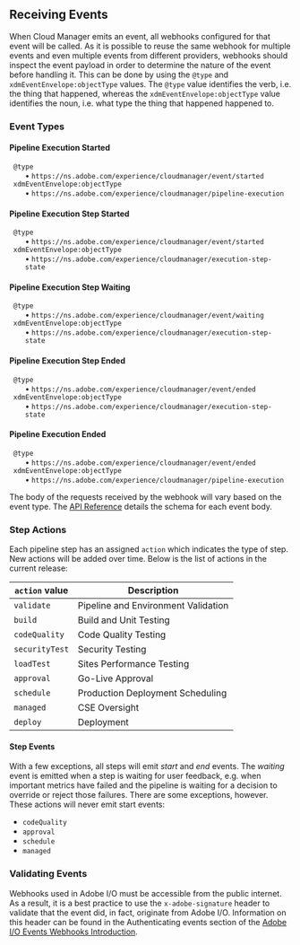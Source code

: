 ## Receiving Events

When Cloud Manager emits an event, all webhooks configured for that event will be called. As it is possible to reuse the same webhook for multiple events and even multiple events from different providers, webhooks should inspect the event payload in order to determine the nature of the event before handling it. This can be done by using the `@type` and `xdmEventEnvelope:objectType` values. The `@type` value identifies the verb, i.e. the thing that happened, whereas the `xdmEventEnvelope:objectType` value identifies the noun, i.e. what type the thing that happened happened to.

### Event Types

#### Pipeline Execution Started

<dl class="event-description">
  <dt><code>@type</code></dt>
  <dd><code>https://ns.adobe.com/experience/cloudmanager/event/started</code></dd>
  <dt><code>xdmEventEnvelope:objectType</code></dt>
  <dd><code>https://ns.adobe.com/experience/cloudmanager/pipeline-execution</code></dd>
</dl>

#### Pipeline Execution Step Started

<dl class="event-description">
  <dt><code>@type</code></dt>
  <dd><code>https://ns.adobe.com/experience/cloudmanager/event/started</code></dd>
  <dt><code>xdmEventEnvelope:objectType</code></dt>
  <dd><code>https://ns.adobe.com/experience/cloudmanager/execution-step-state</code></dd>
</dl>

#### Pipeline Execution Step Waiting

<dl class="event-description">
  <dt><code>@type</code></dt>
  <dd><code>https://ns.adobe.com/experience/cloudmanager/event/waiting</code></dd>
  <dt><code>xdmEventEnvelope:objectType</code></dt>
  <dd><code>https://ns.adobe.com/experience/cloudmanager/execution-step-state</code></dd>
</dl>

#### Pipeline Execution Step Ended

<dl class="event-description">
  <dt><code>@type</code></dt>
  <dd><code>https://ns.adobe.com/experience/cloudmanager/event/ended</code></dd>
  <dt><code>xdmEventEnvelope:objectType</code></dt>
  <dd><code>https://ns.adobe.com/experience/cloudmanager/execution-step-state</code></dd>
</dl>

#### Pipeline Execution Ended

<dl class="event-description">
  <dt><code>@type</code></dt>
  <dd><code>https://ns.adobe.com/experience/cloudmanager/event/ended</code></dd>
  <dt><code>xdmEventEnvelope:objectType</code></dt>
  <dd><code>https://ns.adobe.com/experience/cloudmanager/pipeline-execution</code></dd>
</dl>

The body of the requests received by the webhook will vary based on the event type. The [API Reference](swagger-specs/events.yaml) details the schema for each event body.

### Step Actions

Each pipeline step has an assigned `action` which indicates the type of step. New actions will be added over time. Below is the list of actions in the current release:

| `action` value                   | Description                           |
|----------------------------------|---------------------------------------|
| `validate`                       | Pipeline and Environment Validation   |
| `build`                          | Build and Unit Testing                |
| `codeQuality`                    | Code Quality Testing                  |
| `securityTest`                   | Security Testing                      |
| `loadTest`                       | Sites Performance Testing             |
| `approval`                       | Go-Live Approval                      |
| `schedule`                       | Production Deployment Scheduling      |
| `managed`                        | CSE Oversight                         |
| `deploy`                         | Deployment                            |

#### Step Events

With a few exceptions, all steps will emit _start_ and _end_ events. The _waiting_ event is emitted when a step is waiting for user feedback, e.g. when important metrics have failed and the pipeline is waiting for a decision to override or reject those failures. There are some exceptions, however. These actions will never emit start events:

* `codeQuality`
* `approval`
* `schedule`
* `managed`


### Validating Events

Webhooks used in Adobe I/O must be accessible from the public internet. As a result, it is a best practice to use the `x-adobe-signature` header to validate that the event did, in fact, originate from Adobe I/O. Information on this header can be found in the Authenticating events section of the [Adobe I/O Events Webhooks Introduction](../../../../adobeio/adobeio-documentation/master/events/intro/webhook_docs_intro.md).

<style type="text/css">
#kirbyMainContent .hljs .hljs-function,
#kirbyMainContent .hljs .hljs-params {
    color: #333;
}
.event-description {
    margin-left: 0.5em;
}
.event-description dd {
    margin-left: 1.5em;
}
.event-description dd:before {
    content: "\2022";
    padding-right: 0.25em;
}
</style>